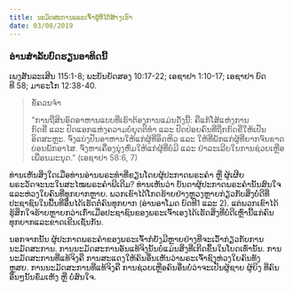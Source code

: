 ```yaml
---
title: ນະມັດສະການພຣະເຈົ້າຜູ້ທີ່ໄດ້ສ້າງເຮົາ
date: 03/08/2019
---
```


### ອ່ານ​ສຳ​ລັບ​ບົດ​ຮຽນ​ອາ​ທິດ​ນີ້
ເພງສັນລະເສີນ 115:1-8; ພະບັນຍັດສອງ 10:17-22; ເອຊາຢາ 1:10-17; ເອຊາຢາ ບົດທີ 58; ມາຣະໂກ 12:38-40.

> <p>ຂໍ້​ຄວນ​ຈຳ</p>
> "ການຖືສິນອົດອາຫານແບບທີ່ເຮົາຕ້ອງການແມ່ນດັ່ງນີ້: ຄືແກ້ໂສ້ແຫ່ງການກົດຂີ່ ແລະ ປົດແອກແຫ່ງຄວາມບໍ່ຍຸດຕິທຳ ແລະ ປົດປ່ອຍຄົນທີ່ຖືກກົດຂີ່ໃຫ້ເປັນອິດສະຫຼະ. ຈົ່ງແບ່ງປັນອາຫານໃຫ້ແກ່ຜູ້ທີ່ອຶດຫິວ ແລະ ໃຫ້ທີ່ພັກແກ່ຜູ້ທີ່ຍາກຈົນຂາດບ່ອນພັກອາໄສ. ຈົ່ງຫາເຄື່ອງນຸ່ງຫົ່ມໃຫ້ແກ່ຜູ້ທີ່ບໍ່ມີ ແລະ ຢ່າລະເລີຍໃນການຊ່ວຍເຫຼືອເພື່ອນມະນຸດ." (ເອຊາຢາ 58:6, 7)

ທ່ານເຫັນສິ່ງໃດເມື່ອທ່ານອ່ານພຣະທຳທີ່ຂຽນໂດຍຜູ້ປະກາດພຣະຄຳ ຫຼື ຜູ້ເຜີຍພຣະວັດຈະນະໃນສະໄໝພຣະຄຳພີເດີມ? ທ່ານເຫັນວ່າ ບັນດາຜູ້ປະກາດພຣະຄຳນັ້ນສົນໃຈແລະຫ່ວງໃຍຄົນທີ່ທຸກຍາກຫຼາຍ. ພວກເຂົາໄດ້ໂກດຮ້າຍຢ່າງຫຼວງຫຼາຍກ່ຽວກັບສິ່ງບໍ່ດີທີ່ປະຊາຊົນໃນພື້ນທີ່ອື່ນໄດ້ເຮັດຕໍ່ຄົນທຸກຍາກ (ອ່ານອາໂມດ ບົດທີ1 ແລະ 2). ແຕ່ພວກເຂົາໄດ້ຮູ້ສຶກໃຈຮ້າຍຫຼາຍກວ່າເກົ່າເມື່ອປະຊາຊົນຂອງພຣະເຈົ້າເອງໄດ້ເຮັດສິ່ງທີ່ບໍ່ດີເຫຼົ່ານີ້ແກ່ຄົນທຸກຍາກແລະຂາດເຂີນເຊັ່ນກັນ.

ນອກຈາກນັ້ນ ຜູ້ປະກາດພຣະຄຳຂອງພຣະເຈົ້າກໍຍັງມີຫຼາຍຢ່າງທີ່ຈະເວົ້າກ່ຽວກັບການນະມັດສະການ. ການນະມັດສະການອັນແທ້ຈິງນັ້ນບໍ່ແມ່ນສິ່ງທີ່ເກີດຂຶ້ນໃນໂບດເທົ່ານັ້ນ. ການນະມັດສະການທີ່ແທ້ຈິງຄື ການສະແດງໃຫ້ຄົນອື່ນເຫັນວ່າພຣະເຈົ້າຊົງຫ່ວງໃຍຄົນທັງຫຼສຍ. ການນະມັດສະການທີ່ແທ້ຈິງຄື ການຊ່ວຍເຫຼືອຄົນອື່ນບໍ່ວ່າຈະເປັນຜູ້ຊາຍ ຜູ້ຍິງ ທີ່ຄົນອື່ນໆນັ້ນຂົ່ມເຫັງ ຫຼື ບໍ່ສົນໃຈ.